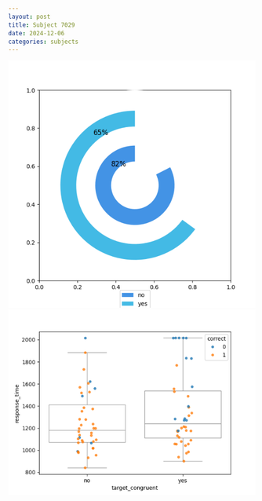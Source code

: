 ```yaml
---
layout: post
title: Subject 7029
date: 2024-12-06
categories: subjects
---
```


![](data/7029/run-21/7029_accuracy_target_congruence.png)
![](data/7029/run-21/7029_rt_congruence.png)
